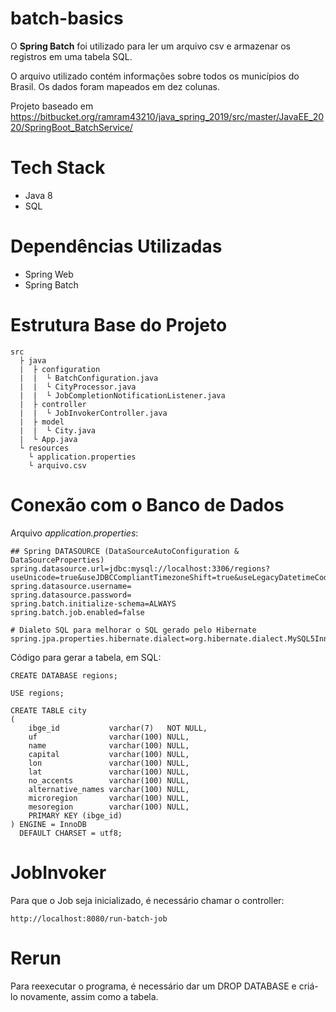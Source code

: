 # batch-basics

O __Spring Batch__ foi utilizado para ler um arquivo csv e armazenar os registros em uma tabela SQL.

O arquivo utilizado contém informações sobre todos os municípios do Brasil. Os dados foram mapeados em dez colunas.

Projeto baseado em https://bitbucket.org/ramram43210/java_spring_2019/src/master/JavaEE_2020/SpringBoot_BatchService/

# Tech Stack

* Java 8
* SQL

# Dependências Utilizadas

* Spring Web
* Spring Batch

# Estrutura Base do Projeto

    src
      ├ java
      |  ├ configuration
      |  |  └ BatchConfiguration.java 
      |  |  └ CityProcessor.java
      |  |  └ JobCompletionNotificationListener.java 
      |  ├ controller
      |  |  └ JobInvokerController.java
      |  ├ model
      |  |  └ City.java
      |  └ App.java
      └ resources 
        └ application.properties
        └ arquivo.csv
        
# Conexão com o Banco de Dados
  
  Arquivo _application.properties_:
  
    ## Spring DATASOURCE (DataSourceAutoConfiguration & DataSourceProperties)
    spring.datasource.url=jdbc:mysql://localhost:3306/regions?useUnicode=true&useJDBCCompliantTimezoneShift=true&useLegacyDatetimeCode=false&serverTimezone=UTC
    spring.datasource.username=
    spring.datasource.password=
    spring.batch.initialize-schema=ALWAYS
    spring.batch.job.enabled=false

    # Dialeto SQL para melhorar o SQL gerado pelo Hibernate
    spring.jpa.properties.hibernate.dialect=org.hibernate.dialect.MySQL5InnoDBDialect


Código para gerar a tabela, em SQL:

    CREATE DATABASE regions;
    
    USE regions;
    
    CREATE TABLE city
    (
        ibge_id           varchar(7)   NOT NULL,
        uf                varchar(100) NULL,
        name              varchar(100) NULL,
        capital           varchar(100) NULL,
        lon               varchar(100) NULL,
        lat               varchar(100) NULL,
        no_accents        varchar(100) NULL,
        alternative_names varchar(100) NULL,
        microregion       varchar(100) NULL,
        mesoregion        varchar(100) NULL,
        PRIMARY KEY (ibge_id)
    ) ENGINE = InnoDB
      DEFAULT CHARSET = utf8;
    

  # JobInvoker
  
  Para que o Job seja inicializado, é necessário chamar o controller:
  
    http://localhost:8080/run-batch-job
  
# Rerun

Para reexecutar o programa, é necessário dar um DROP DATABASE e criá-lo novamente, assim como a tabela.
